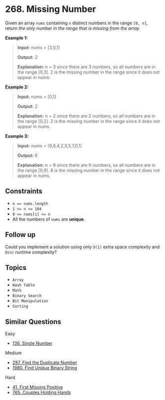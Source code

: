 # 268. Missing Number

Given an array `nums` containing `n` distinct numbers in the range `[0, n]`, return _the only number in the range that is missing from the array._

**Example 1:**

> **Input:** nums = \[3,0,1\]
>
> **Output:** 2
>
> **Explanation:** n = 3 since there are 3 numbers, so all numbers are in the range \[0,3\]. 2 is the missing number in the range since it does not appear in nums.

**Example 2:**

> **Input:** nums = \[0,1\]
>
> **Output:** 2
>
> **Explanation:** n = 2 since there are 2 numbers, so all numbers are in the range \[0,2\]. 2 is the missing number in the range since it does not appear in nums.

**Example 3:**

> **Input:** nums = \[9,6,4,2,3,5,7,0,1\]
>
>**Output:** 8
>
>**Explanation:** n = 9 since there are 9 numbers, so all numbers are in the range \[0,9\]. 8 is the missing number in the range since it does not appear in nums.

## Constraints

* `n == nums.length`
* `1 <= n <= 104`
* `0 <= nums[i] <= n`
* All the numbers of `nums` are **unique**.

## Follow up

Could you implement a solution using only `O(1)` extra space complexity and `O(n)` runtime complexity?

## Topics

* `Array`
* `Hash Table`
* `Math`
* `Binary Search`
* `Bit Manipulation`
* `Sorting`

## Similar Questions

Easy

* [136. Single Number](../lc_136_single_number/README.md)

Medium

* [287. Find the Duplicate Number](../lc_287_find_the_duplicate_number/README.md)
* [1980. Find Unique Binary String]()

Hard

* [41. First Missing Positive]()
* [765. Couples Holding Hands]()
